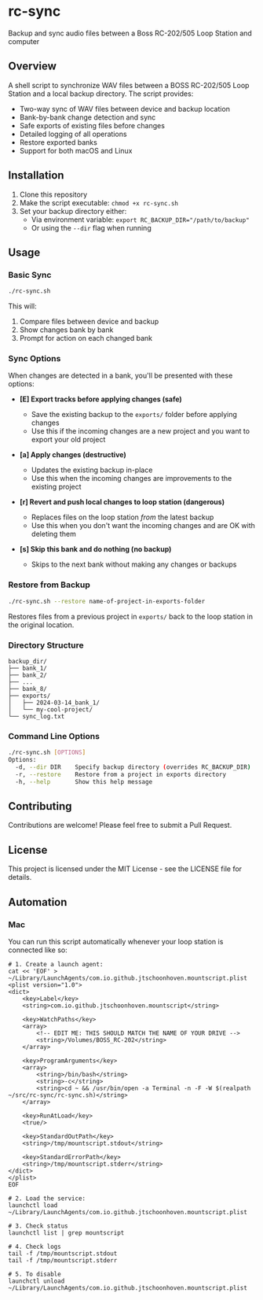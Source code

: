 # rc-sync
Backup and sync audio files between a Boss RC-202/505 Loop Station and computer
## Overview

A shell script to synchronize WAV files between a BOSS RC-202/505 Loop Station and a local backup directory. The script provides:

- Two-way sync of WAV files between device and backup location
- Bank-by-bank change detection and sync
- Safe exports of existing files before changes
- Detailed logging of all operations
- Restore exported banks
- Support for both macOS and Linux

## Installation

1. Clone this repository
2. Make the script executable: `chmod +x rc-sync.sh`
3. Set your backup directory either:
   - Via environment variable: `export RC_BACKUP_DIR="/path/to/backup"`
   - Or using the `--dir` flag when running

## Usage

### Basic Sync

```bash
./rc-sync.sh
```

This will:
1. Compare files between device and backup
2. Show changes bank by bank
3. Prompt for action on each changed bank

### Sync Options
When changes are detected in a bank, you'll be presented with these options:

- **[E] Export tracks before applying changes (safe)**
  - Save the existing backup to the `exports/` folder before applying changes
  - Use this if the incoming changes are a new project and you want to export your old project

- **[a] Apply changes (destructive)**
  - Updates the existing backup in-place
  - Use this when the incoming changes are improvements to the existing project

- **[r] Revert and push local changes to loop station (dangerous)**
  - Replaces files on the loop station _from_ the latest backup
  - Use this when you don't want the incoming changes and are OK with deleting them

- **[s] Skip this bank and do nothing (no backup)**
  - Skips to the next bank without making any changes or backups

### Restore from Backup
```bash
./rc-sync.sh --restore name-of-project-in-exports-folder
```

Restores files from a previous project in `exports/` back to the loop station in the original location.

### Directory Structure
```
backup_dir/
├── bank_1/
├── bank_2/
├── ...
├── bank_8/
├── exports/
│   ├── 2024-03-14_bank_1/
│   └── my-cool-project/
└── sync_log.txt
```

### Command Line Options
```bash
./rc-sync.sh [OPTIONS]
Options:
  -d, --dir DIR    Specify backup directory (overrides RC_BACKUP_DIR)
  -r, --restore    Restore from a project in exports directory
  -h, --help       Show this help message
```

## Contributing

Contributions are welcome! Please feel free to submit a Pull Request.

## License

This project is licensed under the MIT License - see the LICENSE file for details.

## Automation

### Mac

You can run this script automatically whenever your loop station is connected like so:

```
# 1. Create a launch agent:
cat << 'EOF' > ~/Library/LaunchAgents/com.io.github.jtschoonhoven.mountscript.plist
<plist version="1.0">
<dict>
    <key>Label</key>
    <string>com.io.github.jtschoonhoven.mountscript</string>

    <key>WatchPaths</key>
    <array>
        <!-- EDIT ME: THIS SHOULD MATCH THE NAME OF YOUR DRIVE -->
        <string>/Volumes/BOSS_RC-202</string>
    </array>

    <key>ProgramArguments</key>
    <array>
        <string>/bin/bash</string>
        <string>-c</string>
        <string>cd ~ && /usr/bin/open -a Terminal -n -F -W $(realpath ~/src/rc-sync/rc-sync.sh)</string>
    </array>

    <key>RunAtLoad</key>
    <true/>

    <key>StandardOutPath</key>
    <string>/tmp/mountscript.stdout</string>

    <key>StandardErrorPath</key>
    <string>/tmp/mountscript.stderr</string>
</dict>
</plist>
EOF

# 2. Load the service:
launchctl load ~/Library/LaunchAgents/com.io.github.jtschoonhoven.mountscript.plist

# 3. Check status
launchctl list | grep mountscript

# 4. Check logs
tail -f /tmp/mountscript.stdout
tail -f /tmp/mountscript.stderr

# 5. To disable
launchctl unload ~/Library/LaunchAgents/com.io.github.jtschoonhoven.mountscript.plist
```
